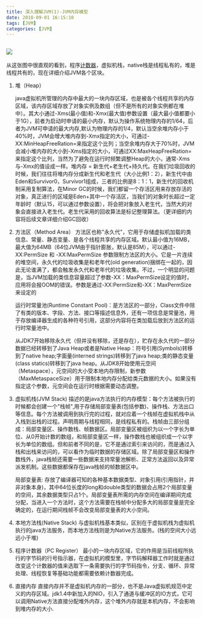 ```yaml
---
title: 深入理解JVM(1)-JVM内存模型
date: 2018-09-01 16:15:10
tags: [JVM]
categories: [JVM]
---
```



## ![](https://img-blog.csdn.net/20180521220215992?watermark/2/text/aHR0cHM6Ly9ibG9nLmNzZG4ubmV0L3UwMTE5NzIxNzE=/font/5a6L5L2T/fontsize/400/fill/I0JBQkFCMA==/dissolve/70)

从这张图中很直观的看到，程序[计数器](https://www.baidu.com/s?wd=%E8%AE%A1%E6%95%B0%E5%99%A8&tn=24004469_oem_dg&rsv_dl=gh_pl_sl_csd)，虚拟机栈，native栈是线程私有的，堆是线程共有的，现在详细介绍JVM各个区块。



1. 堆（Heap）

   java虚拟机所管理的内存中最大的一块内存区域，也是被各个线程共享的内存区域，该内存区域存放了对象实例及数组（但不是所有的对象实例都在堆中）。其大小通过-Xms(最小值)和-Xmx(最大值)参数设置（最大最小值都要小于1G），前者为启动时申请的最小内存，默认为操作系统物理内存的1/64，后者为JVM可申请的最大内存,默认为物理内存的1/4，默认当空余堆内存小于40%时，JVM会增大堆内存到-Xmx指定的大小，可通过-XX:MinHeapFreeRation=来指定这个比列；当空余堆内存大于70%时，JVM会减小堆内存的大小到-Xms指定的大小，可通过XX:MaxHeapFreeRation=来指定这个比列，当然为了避免在运行时频繁调整Heap的大小，通常-Xms与-Xmx的值设成一样。堆内存 = 新生代+老生代+持久代。在我们垃圾回收的时候，我们往往将堆内存分成新生代和老生代（大小比例1：2），新生代中由Eden和Survivor0，Survivor1组成，三者的比例是8：1：1，新生代的回收机制采用复制算法，在Minor GC的时候，我们都留一个存活区用来存放存活的对象，真正进行的区域是Eden+其中一个存活区，当我们的对象时长超过一定年龄时（默认15，可以通过参数设置），将会把对象放入老生代，当然大的对象会直接进入老生代。老生代采用的回收算法是标记整理算法。（更详细的内容将后续文章详细介绍GC回收）



2. 方法区（Method Area）
     方法区也称"永久代"，它用于存储虚拟机加载的类信息、常量、静态变量、是各个线程共享的内存区域。默认最小值为16MB，最大值为64MB（64位JVM由于指针膨胀，默认是85M），可以通过-XX:PermSize 和 -XX:MaxPermSize 参数限制方法区的大小。它是一片连续的堆空间，永久代的垃圾收集是和老年代(old generation)捆绑在一起的，因此无论谁满了，都会触发永久代和老年代的垃圾收集。不过，一个明显的问题是，当JVM加载的类信息容量超过了参数-XX：MaxPermSize设定的值时，应用将会报OOM的错误。参数是通过-XX:PermSize和-XX：MaxPermSize来设定的

     运行时常量池(Runtime Constant Pool)：是方法区的一部分，Class文件中除了有类的版本、字段、方法、接口等描述信息外，还有一项信息是常量池，用于存放编译器生成的各种符号引用，这部分内容将在类加载后放到方法区的运行时常量池中。

     从JDK7开始移除永久代（但并没有移除，还是存在），贮存在永久代的一部分数据已经转移到了Java Heap或者是Native Heap：符号引用(Symbols)转移到了native heap;字面量(interned strings)转移到了java heap;类的静态变量(class statics)转移到了java heap。从JDK8开始使用元空间（Metaspace），元空间的大小受本地内存限制，新参数（MaxMetaspaceSize）用于限制本地内存分配给类元数据的大小。如果没有指定这个参数，元空间会在运行时根据需要动态调整。



3.  虚拟机栈(JVM Stack)
    描述的是java方法执行的内存模型：每个方法被执行的时候都会创建一个"栈帧",用于存储局部变量表(包括参数)、操作栈、方法出口等信息。每个方法被调用到执行完的过程，就对应着一个栈帧在虚拟机栈中从入栈到出栈的过程。声明周期与线程相同，是线程私有的。栈帧由三部分组成：局部变量区、操作数栈、帧数据区。局部变量区被组织为以一个字长为单位、从0开始计数的数组，和局部变量区一样，操作数栈也被组织成一个以字长为单位的数组。但和前者不同的是，它不是通过索引来访问的，而是通过入栈和出栈来访问的，可以看作为临时数据的存储区域。除了局部变量区和操作数栈外，java栈帧还需要一些数据来支持常量池解析、正常方法返回以及异常派发机制。这些数据都保存在java栈帧的帧数据区中。

    局部变量表: 存放了编译器可知的各种基本数据类型、对象引用(引用指针，并非对象本身)，其中64位长度的long和double类型的数据会占用2个局部变量的空间，其余数据类型只占1个。局部变量表所需的内存空间在编译期间完成分配，当进入一个方法时，这个方法需要在栈帧中分配多大的局部变量是完全确定的，在运行期间栈帧不会改变局部变量表的大小空间。



4. 本地方法栈(Native Stack)
    与虚拟机栈基本类似，区别在于虚拟机栈为虚拟机执行的java方法服务，而本地方法栈则是为Native方法服务。(栈的空间大小远远小于堆)



5. 程序计数器（PC Register）
      最小的一块内存区域，它的作用是当前线程所执行的字节码的行号指示器，在虚拟机的模型里，字节码解释器工作时就是通过改变这个计数器的值来选取下一条需要执行的字节码指令，分支、循环、异常处理、线程恢复等基础功能都需要依赖计数器完成。



6. 直接内存
   直接内存并不是虚拟机内存的一部分，也不是Java虚拟机规范中定义的内存区域。jdk1.4中新加入的NIO，引入了通道与缓冲区的IO方式，它可以调用Native方法直接分配堆外内存，这个堆外内存就是本机内存，不会影响到堆内存的大小.